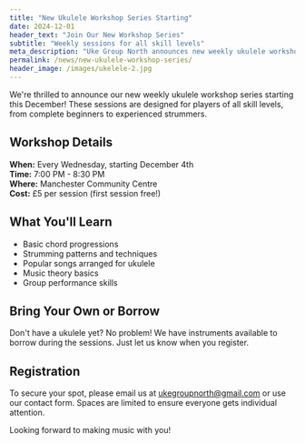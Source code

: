 ```yaml
---
title: "New Ukulele Workshop Series Starting"
date: 2024-12-01
header_text: "Join Our New Workshop Series"
subtitle: "Weekly sessions for all skill levels"
meta_description: "Uke Group North announces new weekly ukulele workshop series starting in December"
permalink: /news/new-ukulele-workshop-series/
header_image: /images/ukelele-2.jpg
---
```


We're thrilled to announce our new weekly ukulele workshop series starting this December! These sessions are designed for players of all skill levels, from complete beginners to experienced strummers.

## Workshop Details

**When:** Every Wednesday, starting December 4th  
**Time:** 7:00 PM - 8:30 PM  
**Where:** Manchester Community Centre  
**Cost:** £5 per session (first session free!)

## What You'll Learn

- Basic chord progressions
- Strumming patterns and techniques
- Popular songs arranged for ukulele
- Music theory basics
- Group performance skills

## Bring Your Own or Borrow

Don't have a ukulele yet? No problem! We have instruments available to borrow during the sessions. Just let us know when you register.

## Registration

To secure your spot, please email us at ukegroupnorth@gmail.com or use our contact form. Spaces are limited to ensure everyone gets individual attention.

Looking forward to making music with you!